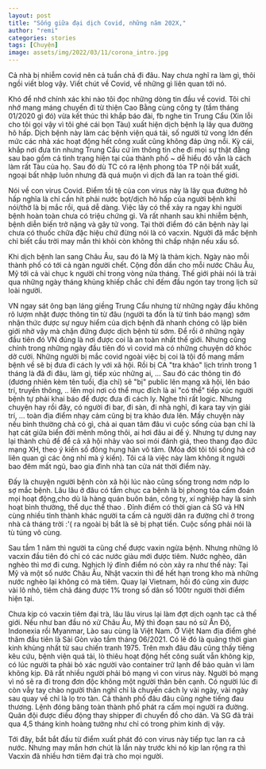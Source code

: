 ```yaml
---
layout: post
title: "Sống giữa đại dịch Covid, những năm 202X,"
author: "remi"
categories: stories
tags: [Chuyện]
image: assets/img/2022/03/11/corona_intro.jpg
---
```


Cả nhà bị nhiễm covid nên cả tuần chả đi đâu. Nay chưa nghĩ ra làm gì, thôi ngồi viết blog vậy. Viết chút về Covid, về những gì liên quan tới nó.

Khó để nhớ chính xác khi nào tôi đọc những dòng tin đầu về covid. Tôi chỉ nhớ mang máng chuyến đi từ thiện Cao Bằng cùng công ty (tầm tháng 01/2020 gì đó) vừa kết thúc thì khắp báo đài, fb nghe tin Trung Cẩu (Xin lỗi cho tôi gọi vậy vì tôi ghé cái bọn Tàu) xuất hiện dịch bệnh lạ lây qua đường hô hấp. Dịch bệnh này làm các bệnh viện quá tải, số người tử vong lớn đến mức các nhà xác hoạt động hết công xuất cũng không đáp ứng nổi. Kỳ cái, khắp nơi đưa tin nhưng Trung Cẩu cứ ỉm thông tin che đi mọi sự thật đằng sau bao gồm cả tình trạng hiện tại của thành phố ~ dễ hiểu đó vẫn là cách làm rất Tàu của họ. Sau đó dù TC có ra lệnh phong tỏa TP nội bất xuất, ngoại bất nhập luôn nhưng đã quá muộn vì dịch đã lan ra toàn thế giới. 

Nói về con virus Covid. Điểm tồi tệ của con virus này là lây qua đường hô hấp nghĩa là chỉ cần hít phải nước bọt/dịch hô hấp của người bệnh khi nói/thờ là bị mắc rồi, quá dễ dàng. Việc lây có thể xảy ra ngay khi người bệnh hoàn toàn chưa có triệu chứng gì. Và rất nhanh sau khi nhiễm bệnh, bệnh diễn biến trở nặng và gây tử vong. Tại thời điểm đó căn bệnh này lại chưa có thuốc chữa đặc hiệu chứ đừng nói là có vacxin. Người đã mắc bệnh chỉ biết cầu trời may mắn thì khỏi còn không thì chấp nhận nếu xấu số.

Khi dịch bệnh lan sang Châu Âu, sau đó là Mỹ là thảm kịch. Ngày nào mỗi thành phố có tới cả ngàn người chết. Cộng đồn dần cho mỗi nước Châu Âu, Mỹ tới cả vài chục k người chỉ trong vòng nửa tháng. Thế giới phải nói là trải qua những ngày tháng khủng khiếp chắc chỉ đếm đầu ngón tay trong lịch sử loài người.

VN ngay sát ông bạn láng giềng Trung Cẩu nhưng từ những ngày đầu không rõ lượm nhặt được thông tin từ đâu (người ta đồn là từ tình báo mạng) sớm nhận thức được sự nguy hiểm của dịch bệnh đã nhanh chóng cô lập biên giới nhờ vậy mà chặn đứng được dịch bệnh từ sớm. Để rồi ở những ngày đầu tiên đó VN đúng là nơi được coi là an toàn nhất thế giới. Nhưng cũng chính trong những ngày đầu tiên đó vì covid mà có những chuyện dở khóc dở cười. Những người bị mắc covid ngoài việc bị coi là tội đồ mang mầm bệnh về sẽ bị đưa đi cách ly với xã hội. Rồi bị CA "tra khảo" lịch trình trong 1 tháng là đã đi đâu, làm gì, tiếp xúc những ai, ... Sau đó các thông tin đó (đương nhiên kèm tên tuổi, địa chỉ) sẽ "bị" public lên mạng xã hội, lên báo trí, truyền thông, .. lên mọi nơi có thể mục đích là ai "có thể" tiếp xúc người bệnh tự phải khai báo để được đưa đi cách ly. Nghe thì rất logic. Nhưng chuyện hay rồi đây, có người đi bar, đi sàn, đi nhà nghỉ, đi kara tay vịn giải trí, ... toàn địa điểm nhạy cảm cũng bị tra khảo đưa lên. Mấy chuyện này nếu bình thường chả có gì, chả ai quan tâm đâu vì cuộc sống của bạn chỉ là hạt cát giữa biển đời mênh mông thôi, ai hơi đâu ai để ý. Nhưng tự dưng nay lại thành chủ đề để cả xã hội nhảy vào soi mói đánh giá, theo thang đạo đức mạng XH, theo ý kiến số đông hung hãn vô tâm. (Móa đời tôi tôi sống hà cớ liên quan gì các ông nhỉ mà ý kiến). Tôi cá là việc này làm không ít người bao đêm mất ngủ, bao gia đình nhà tan cửa nát thời điểm này.

Đấy là chuyện người bệnh còn xã hội lúc nào cũng sống trong nơm nớp lo sợ mắc bệnh. Lâu lâu ở đâu có tầm chục ca bệnh là bị phong tỏa cấm đoán mọi hoạt động,cho dù là hàng quán buôn bán, công ty, xí nghiệp hay là sinh hoạt bình thường, thể dục thể thao . Đỉnh điểm có thời gian cả SG và HN cùng nhiều tỉnh thành khác người ta cấm cả người dân ra đường chỉ ở trong nhà cả tháng trời :'( ra ngoài bị bắt là sẽ bị phạt tiền. Cuộc sống phải nói là tù túng vô cùng.

Sau tầm 1 năm thì người ta cũng chế được vaxin ngừa bệnh. Nhưng những lô vacxin đầu tiên đó chỉ có các nước giàu mới được tiêm. Nước nghèo, dân nghèo thì mơ đi cưng. Nghịch lý đỉnh điểm nó còn xảy ra như thế này: Tại Mỹ và một số nước Châu Âu, Nhật vacxin thì để hết hạn trong kho mà những nước nghèo lại không có mà tiêm. Quay lại Vietnam, hồi đó cũng xin được vài lô nhỏ, tiêm chả đáng được 1% trong số dân số 100tr người thời điểm hiện tại.

Chưa kịp có vacxin tiêm đại trà, lâu lâu virus lại làm đợt dịch oanh tạc cả thế giới. Nếu như ban đầu nó xử Châu Âu, Mỹ thì đoạn sau nó sử Ấn Độ, Indonexia rồi Myanmar, Lào sau cùng là Việt Nam. Ở Việt Nam  địa điểm ghé thăm đầu tiên là Sài Gòn vào tầm tháng 06/2021. Có lẽ đó là quãng thời gian kinh khủng nhất từ sau chiến tranh 1975. Trên mxh đâu đâu cũng thấy tiếng kêu cứu, bệnh viện quá tải, lò thiêu hoạt động hết công suất vẫn không kịp, có lúc người ta phải bỏ xác người vào container trữ lạnh để bảo quản vì làm không kịp. Đã rất nhiều người phải bỏ mạng vì con virus này. Người bỏ mạng vì nó sẽ ra đi trong đơn độc không một người thân bên cạnh. Có người lúc đi còn vẫy tay chào người thân nghĩ chỉ là chuyến cách ly vài ngày, vài ngày sau quay về chỉ là lọ tro tàn. Cả thành phố đâu đâu cũng nghe tiếng đau thương. Lệnh đóng băng toàn thành phố phát ra cấm mọi người ra đường. Quân đội được điều động thay shipper đi chuyển đồ cho dân. Và SG đã trải qua 4,5 tháng kinh hoàng tưởng như chỉ có trong phim kinh dị vậy.

Tới đây, bắt bắt đầu từ điểm xuất phát đó con virus này tiếp tục lan ra cả nước. Nhưng may mắn hơn chút là lần này trước khi nó kịp lan rộng ra thì Vacxin đã nhiều hơn tiêm đại trà cho mọi người. 









